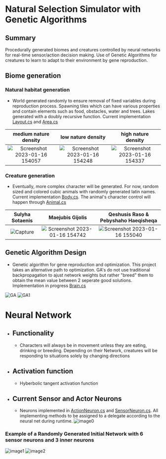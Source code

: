 # Natural Selection Simulator with Genetic Algorithms

## Summary
Procedurally generated biomes and creatures controlled by neural networks for real-time sensor/action decision making. Use of Genetic Algorithms for creatures to learn to adapt to their environment by gene reproduction.
## Biome generation

### Natural habitat generation

- World generated randomly to ensure removal of fixed variables during reproduction process. Spawning tiles which can have various properties and contain elements such as food, obstacles, water and trees. Lakes generated with a doubly recursive function. Current implementation [Layout.cs](https://github.com/leobrod44/Natural_Selection_Simulator/blob/main/Animals/Assets/Scripts/Layout.cs) and [Area.cs](https://github.com/leobrod44/Natural_Selection_Simulator/blob/main/Animals/Assets/Scripts/Area.cs)


 medium nature density     |          low nature density  |     high nature density                  
:-------------------------:|:----------------------------:|:-------------------------:
![Screenshot 2023-01-16 154057](https://user-images.githubusercontent.com/65002959/212764644-402da6e2-a8bd-4b05-8286-8141488d8536.png) |  ![Screenshot 2023-01-16 154248](https://user-images.githubusercontent.com/65002959/212764676-71fdee57-4dad-4e42-b91d-144e48b784ec.png) | ![Screenshot 2023-01-16 154337](https://user-images.githubusercontent.com/65002959/212764755-b8768792-2efd-48c9-b279-3666f32e8097.png)

### Creature generation

 - Eventually, more complex character will be generated. For now, random sized and colored cubic animals with randomly generated latin names. Current implementation [Body.cs](https://github.com/leobrod44/Natural_Selection_Simulator/blob/main/Animals/Assets/Scripts/Body.cs). The animal's character control will happen through [Animal.cs](https://github.com/leobrod44/Natural_Selection_Simulator/blob/main/Animals/Assets/Scripts/Animal.cs)

 Sulyha Sotaenis           |          Maejubis Gijolis    |     Qeshusis Raso & Pebyshaho Haeqisheqa               
:-------------------------:|:----------------------------:|:-------------------------:
![Capture](https://user-images.githubusercontent.com/65002959/212765592-271b6f71-ed96-4a74-8e43-2dab3cc0e4f5.PNG) | ![Screenshot 2023-01-16 154742](https://user-images.githubusercontent.com/65002959/212765602-ef46d13a-01dc-477f-92ae-920f123e5835.png) |![Screenshot 2023-01-16 155040](https://user-images.githubusercontent.com/65002959/212765606-4bde5723-cbfa-4f33-adf2-59cce2cc1f70.png)


## Genetic Algorithm Design
- Genetic algorithm for gene reproduction and optimization. This project takes an alternative path to optimization. GA's do not use traditional backpropagation to ajust network weights but rather "breed" them to obtain the mean value between 2 seperate good solutions. Implementation in progress [Brain.cs](https://github.com/leobrod44/Natural_Selection_Simulator/blob/main/Animals/Assets/Scripts/Brain.cs)

![GA](https://user-images.githubusercontent.com/65002959/213335497-5d64a079-3540-4692-8a88-ba18220bb3bb.png)
![GA1](https://user-images.githubusercontent.com/65002959/213335502-b2e4254e-0f0b-43d6-a0ae-43d763b4bfa6.png)

# Neural Network

 - ## Functionality
      - Characters will always be in movement unless they are eating, drinking or breeding. Depending on their Network, creatures will be responding to situations solely  by changing directions
 - ## Activation function
      - Hyberbolic tangent activation function
 - ## Current Sensor and Actor Neurons
      - Neurons implemented in [ActionNeuron.cs](https://github.com/leobrod44/Natural_Selection_Simulator/blob/main/Animals/Assets/Scripts/ActionNeuron.cs) and [SensorNeuron.cs](https://github.com/leobrod44/Natural_Selection_Simulator/blob/main/Animals/Assets/Scripts/SensorNeuron.cs). All implementing methods to be assigned to a delegate according to the neural net during runtime.
![image0](https://user-images.githubusercontent.com/65002959/214120041-79461f3e-46cf-4db1-b236-3de10bbfb513.jpeg)
### Example of a Randomly Generated Initial Network with 6 sensor neurons and 3 inner neurons
![image1](https://user-images.githubusercontent.com/65002959/214120345-a090f461-2bf4-4e24-946a-0a341f4edb3c.jpeg)
![image2](https://user-images.githubusercontent.com/65002959/214120358-2bcfe24e-d5f8-438e-a16b-21282f177a2a.jpeg)


